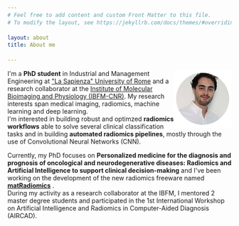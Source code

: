 ```yaml
---
# Feel free to add content and custom Front Matter to this file.
# To modify the layout, see https://jekyllrb.com/docs/themes/#overriding-theme-defaults

layout: about
title: About me

---
```

<img align="right" src="assets/img/me.png"
width="130"
height="130"/>
I'm a **PhD student** in Industrial and Management Engineering at ["La Sapienza" University of Rome](https://www.dima.uniroma1.it/dima/en) and a research collaborator at the [Institute of Molecular Bioimaging and Physiology (IBFM-CNR)](https://www.cnr.it/en/institute/009). My research interests span medical imaging, radiomics, machine learning and deep learning.  
I'm interested in building robust and optimzed **radiomics workflows** able to solve several clinical classification tasks and in building **automated radiomics pipelines**, mostly through the use of Convolutional Neural Networks (CNN).  

Currently, my PhD focuses on **Personalized medicine for the diagnosis and prognosis of oncological and neurodegenerative diseases: Radiomics and Artificial Intelligence to support clinical decision-making** and I've been working on the development of the new radiomics freeware named **[matRadiomics](https://doi.org/10.3390/jimaging8080221)** .  
During my activity as a research collaborator at the IBFM, I mentored 2 master degree students and participated in the 1st International Workshop on Artificial Intelligence and Radiomics in Computer-Aided Diagnosis (AIRCAD).